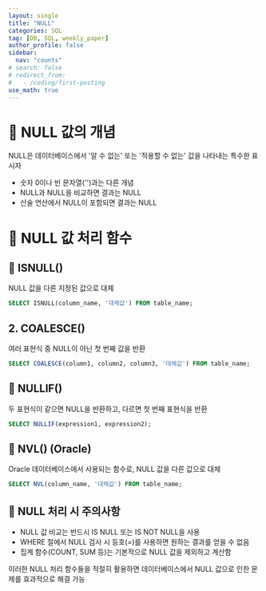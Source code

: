 ```yaml
---
layout: single
title: "NULL"
categories: SQL
tag: [DB, SQL, weekly_paper]
author_profile: false
sidebar:
  nav: "counts"
# search: false
# redirect_from:
#   - /coding/first-posting
use_math: true
---
```


# 👑 NULL 값의 개념

NULL은 데이터베이스에서 '알 수 없는' 또는 '적용할 수 없는' 값을 나타내는 특수한 표시자

- 숫자 0이나 빈 문자열('')과는 다른 개념
- NULL과 NULL을 비교하면 결과는 NULL
- 산술 연산에서 NULL이 포함되면 결과는 NULL

# 👑 NULL 값 처리 함수

## 🌟 ISNULL()

NULL 값을 다른 지정된 값으로 대체

```sql
SELECT ISNULL(column_name, '대체값') FROM table_name;
```

## 2. COALESCE()

여러 표현식 중 NULL이 아닌 첫 번째 값을 반환

```sql
SELECT COALESCE(column1, column2, column3, '대체값') FROM table_name;
```

## 🌟 NULLIF()

두 표현식이 같으면 NULL을 반환하고, 다르면 첫 번째 표현식을 반환

```sql
SELECT NULLIF(expression1, expression2);
```

## 🌟 NVL() (Oracle)

Oracle 데이터베이스에서 사용되는 함수로, NULL 값을 다른 값으로 대체

```sql
SELECT NVL(column_name, '대체값') FROM table_name;
```

## 🌟 NULL 처리 시 주의사항

- NULL 값 비교는 반드시 IS NULL 또는 IS NOT NULL을 사용
- WHERE 절에서 NULL 검사 시 등호(=)를 사용하면 원하는 결과를 얻을 수 없음
- 집계 함수(COUNT, SUM 등)는 기본적으로 NULL 값을 제외하고 계산함

이러한 NULL 처리 함수들을 적절히 활용하면 데이터베이스에서 NULL 값으로 인한 문제를 효과적으로 해결 가능
